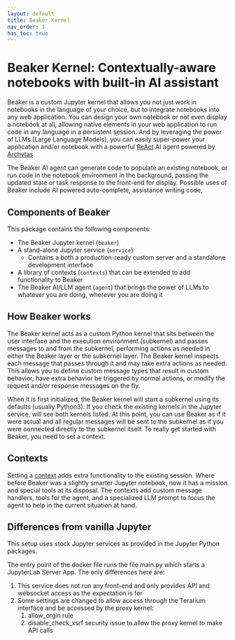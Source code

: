 ```yaml
---
layout: default
title: Beaker Kernel
nav_order: 1
has_toc: true
---
```


# Beaker Kernel: Contextually-aware notebooks with built-in AI assistant

Beaker is a custom Jupyter kernel that allows you not just work in notebooks in
the language of your choice, but to integrate notebooks into any web
application. You can design your own notebook or not even display a notebook at
all, allowing native elements in your web application to run code in any
language in a persistent session. And by leveraging the power of LLMs (Large
Language Models), you can easily super-power your application and/or notebook
with a powerful [ReAct](https://www.promptingguide.ai/techniques/react) AI agent
powered by [Archytas](https://github.com/jataware/archytas).

The Beaker AI agent can generate code to populate an existing notebook, or run
code in the notebook environment in the background, passing the updated state
or task response to the front-end for display. Possible uses of Beaker include
AI powered auto-complete, assistance writing code,


## Components of Beaker

This package contains the following components:

* The Beaker Jupyter kernel (`beaker`)
* A stand-alone Jupyter service (`service`)
  * Contains a both a production-ready custom server and a standalone 
  development interface
* A library of contexts (`contexts`) that can be extended to add functionality
to Beaker
* The Beaker AI/LLM agent (`agent`) that brings the power of LLMs to whatever
you are doing, wherever you are doing it


## How Beaker works

The Beaker kernel acts as a custom Python kernel that sits between the user
interface and the execution environment (subkernel) and passes messages to and
from the subkernel, performing actions as needed in either the Beaker layer or
the subkernel layer. The Beaker kernel inspects each message that passes
through it and may take extra actions as needed. This allows you to define
custom message types that result in custom behavior, have extra behavior be
triggered by normal actions, or modify the request and/or response messages on
the fly.

When it is first initialized, the Beaker kernel will start a subkernel using
its defaults (usually Python3). If you check the existing kernels in the Jupyter
service, will see both kernels listed. At this point, you can use Beaker as if
it were actual  and all regular messages will be sent to the subkernel as if you
were connected directly to the subkernel itself. To really get started with
Beaker, you need to set a context.


## Contexts

Setting a [context](./contexts.md) adds extra functionality to the existing
session. Where before Beaker was a slightly smarter Jupyter notebook, now it
has a mission and special tools at its disposal. The contexts add custom
message handlers, tools for the agent, and a specialized LLM prompt to focus
the agent to help in the current situation at hand.


## Differences from vanilla Jupyter

This setup uses stock Jupyter services as provided in the Jupyter Python 
packages.

The entry point of the docker file runs the file main.py which starts a
JupyterLab Server App. The only differences here are:
1. This service does not run any front-end and only provides API and websocket
access as the expectation is for 
2. Some settings are changed to allow access through the Terarium interface and
be accessed by the proxy kernel:
    1. allow_orgin rule
    2. disable_check_xsrf security issue to allow the proxy kernel to make API
    calls
